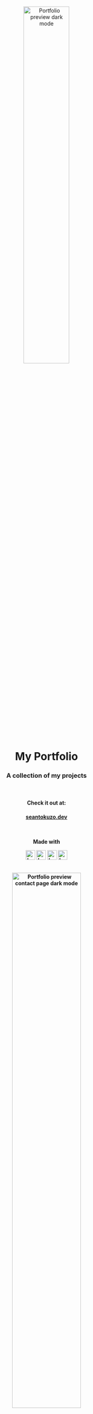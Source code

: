 <div align="center">
<br>
<p align="center">
  <img align="center" width="49%" alt="Portfolio preview dark mode" src="https://seantokuzo-bucket.s3.us-west-1.amazonaws.com/ProjectAssets/Portfolio/pfolio-readme1.png">
  <!-- <img align="center" width="49%" alt="Portfolio preview light mode" src="https://seantokuzo-bucket.s3.us-west-1.amazonaws.com/ProjectAssets/Portfolio/pfolio-readme2.png"> -->
</p>
<h1 align="center">My Portfolio</h1>
<h3 align="center">A collection of my projects</h3>
<br>
<h4>Check it out at:<h4>
<a href="https://seantokuzo.dev" target="_blank" rel="noreferrer noopener">
  seantokuzo.dev
</a>
<br>
<br>
<br>
<p align=center>Made with</p>
<img align="center" width="25px" alt="bobby-shmurdle_gh-preview_readme" src="https://seantokuzo-bucket.s3.us-west-1.amazonaws.com/portfolio-img/stack-icons/react-icon.svg">
<img align="center" width="25px" alt="bobby-shmurdle_gh-preview_readme" src="https://seantokuzo-bucket.s3.us-west-1.amazonaws.com/portfolio-img/stack-icons/react-router-icon.svg">
<img align="center" width="25px" alt="bobby-shmurdle_gh-preview_readme" src="https://seantokuzo-bucket.s3.us-west-1.amazonaws.com/portfolio-img/stack-icons/sass-icon.svg">
<img align="center" width="25px" alt="bobby-shmurdle_gh-preview_readme" src="https://seantokuzo-bucket.s3.us-west-1.amazonaws.com/portfolio-img/stack-icons/gsap-icon.svg">
<br>
<br>
<br>
  <img align="center" width="60%" alt="Portfolio preview contact page dark mode" src="https://seantokuzo-bucket.s3.us-west-1.amazonaws.com/ProjectAssets/Portfolio/pfolio-readme3.png">
  <br>
  <br>
  <img align="center" width="60%" alt="Portfolio preview contact page light mode" src="https://seantokuzo-bucket.s3.us-west-1.amazonaws.com/ProjectAssets/Portfolio/pfolio-readme4.png">
<br>
<br>
<br>
  <p align="center">
    <a href="https://github.com/seantokuzo/portfolio/issues">Report Bug</a>
    ·
    <a href="https://github.com/seantokuzo/portfolio/issues">Request Feature</a>
  </p>
  <br>
  <br>
  <br>
  <img align="center" width="100px" alt="seantokuo logo" src="https://seantokuzo-bucket.s3.us-west-1.amazonaws.com/fav-icons/seantokuzo-logo-purp.png">
  <br>
  <p>by seantokuzo</p>
</div>
